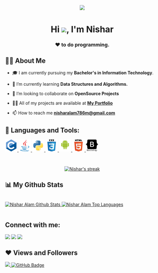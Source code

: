 
<h1 align="center"><img src="https://tenor.com/view/coding-gif-18657810.gif" width="60%" > </h1>
<!--  https://tenor.com/view/coding-gif-18657810 -->
<!-- https://tenor.com/view/coding-gif-24297652 -->
<!-- https://tenor.com/view/xero-code-code-xer0-code_xer0-code-xero-gif-24040429 -->
<h1 align="center">Hi <img src="https://raw.githubusercontent.com/MartinHeinz/MartinHeinz/master/wave.gif" width="30px">, I'm Nishar</h1>
<h3 align="center">❤️ to do programming.</h3>


## 🙋‍♂️ About Me

- 🎓 I am currently pursuing my **Bachelor's in Information Technology**.

- 🌱 I’m currently learning **Data Structures and Algorithms.**

- 👯 I’m looking to collaborate on **OpenSource Projects**

- 👨‍💻 All of my projects are available at **[My Portfolio](https://nishar6264.github.io/Nishar-portfolio-website.github.io/)**

- 📫 How to reach me **nisharalam786m@gmail.com**

<!-- - ⚡ Fun fact **I play game very often.** -->

## 🚀 Languages and Tools:

<p align="left"> <a href="https://www.cprogramming.com/" target="_blank" rel="noreferrer"> <img src="https://raw.githubusercontent.com/devicons/devicon/master/icons/c/c-original.svg" alt="c" width="40" height="40"/> </a>
    <a href="https://www.java.com" target="_blank" rel="noreferrer"> <img src="https://raw.githubusercontent.com/devicons/devicon/master/icons/java/java-original.svg" alt="java" width="40" height="40"/> </a></a>  <a href="https://www.w3schools.com/cpp/" target="_blank" rel="noreferrer">  </a><a href="https://www.python.org" target="_blank" rel="noreferrer"> <img src="https://raw.githubusercontent.com/devicons/devicon/master/icons/python/python-original.svg" alt="python" width="40" height="40"/> </a> </a> <a href="https://www.w3schools.com/css/" target="_blank" rel="noreferrer"> <img src="https://raw.githubusercontent.com/devicons/devicon/master/icons/css3/css3-original-wordmark.svg" alt="css3" width="40" height="40"/> </a>  <a href="https://developer.android.com" target="_blank" rel="noreferrer"> <img src="https://raw.githubusercontent.com/devicons/devicon/master/icons/android/android-original-wordmark.svg" alt="android" width="40" height="40"/> <a href="https://www.w3.org/html/" target="_blank" rel="noreferrer"> <img src="https://raw.githubusercontent.com/devicons/devicon/master/icons/html5/html5-original-wordmark.svg" alt="html5" width="40" height="40"/> </a>   <a href="https://getbootstrap.com" target="_blank" rel="noreferrer"> <img src="https://raw.githubusercontent.com/devicons/devicon/master/icons/bootstrap/bootstrap-plain-wordmark.svg" alt="bootstrap" width="40" height="40"/> </a>  </p>

<br/>

<p align="center">
    <a href="https://github.com/armanali0786/github-readme-streak-stats">
        <img title="🔥 Get streak stats for your profile at git.io/streak-stats" alt="Nishar's streak" src="https://github-readme-streak-stats.herokuapp.com/?user=Nishar6264&theme=black-ice&hide_border=true&stroke=0000&background=060A0CD0"/>
    </a>
</p>

## 📊 My Github Stats

  <br/>
  <a href =""> <img height = "185rem" alt="Nishar Alam Github Stats" src="https://github-readme-stats.vercel.app/api?username=Nishar6264&show_icons=true&coun_private=true&theme=react&hide_border=true&bg_color=0D1117" /> </a>
  <a href =""><img height = "185rem" alt="Nishar Alam Top Languages" src="https://github-readme-stats.vercel.app/api/top-langs/?username=Nishar6264&langs_count=8&count_private=true&layout=compact&theme=react&hide_border=true&bg_color=0D1117" /></a>
  <br/>


<br/>

<!-- <a href="https://github.com/Nishar6264/github-readme-activity-graph"><img alt="Nishar Alam Activity Graph" src="https://activity-graph.herokuapp.com/graph?username=Nishar6264&bg_color=0D1117&color=5BCDEC&line=5BCDEC&point=FFFFFF&hide_border=true" /></a> -->

## Connect with me:
<p align="left">

<a href = "https://www.linkedin.com/in/nishar-alam-bab812211/"><img src="https://img.icons8.com/fluent/48/000000/linkedin.png"/></a>
<a href = "https://www.instagram.com/im_nisharalam/"><img src="https://img.icons8.com/fluent/48/000000/instagram-new.png"/></a>
<a href = "https://www.facebook.com/nishar.alam.7186"><img src="https://img.icons8.com/fluent/48/000000/facebook.png"/></a>


## ❤ Views and Followers
<a href="https://github.com/Meghna-DAS/github-profile-views-counter">
    <img src="https://komarev.com/ghpvc/?username=RahuII">
</a>
<a href="https://github.com/Nishar6264?tab=followers"><img src="https://img.shields.io/github/followers/RahuII?label=Followers&style=social" alt="GitHub Badge"></a>
